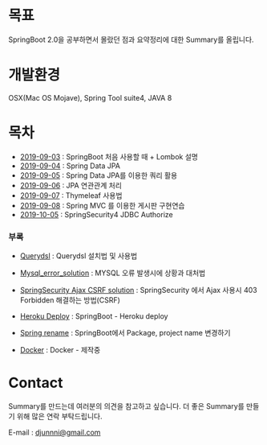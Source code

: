 # 목표

SpringBoot 2.0을 공부하면서 몰랐던 점과 요약정리에 대한 Summary를 올립니다.

# 개발환경

OSX(Mac OS Mojave), Spring Tool suite4, JAVA 8 

# 목차 

- [2019-09-03](https://github.com/Djunnni/Springboot-Summary/blob/master/2019-09-03.md) : SpringBoot 처음 사용할 때 + Lombok 설명
- [2019-09-04](https://github.com/Djunnni/Springboot-Summary/blob/master/2019-09-04.md) : Spring Data JPA 
- [2019-09-05](https://github.com/Djunnni/Springboot-Summary/blob/master/2019-09-05.md) : Spring Data JPA를 이용한 쿼리 활용
- [2019-09-06](https://github.com/Djunnni/Springboot-Summary/blob/master/2019-09-06.md) : JPA 연관관계 처리
- [2019-09-07](https://github.com/Djunnni/Springboot-Summary/blob/master/2019-09-07.md) : Thymeleaf 사용법
- [2019-09-08](https://github.com/Djunnni/Springboot-Summary/blob/master/2019-09-08.md) : Spring MVC 를 이용한 게시판 구현연습
- [2019-10-05](https://github.com/Djunnni/Springboot-Summary/blob/master/2019-10-05.md) : SpringSecurity4 JDBC Authorize

### 부록 
- [Querydsl](https://github.com/Djunnni/Springboot-Summary/blob/master/querydsl.md) : Querydsl 설치법 및 사용법 
- [Mysql_error_solution](https://github.com/Djunnni/Springboot-Summary/blob/master/mysql_error_solution.md) : MYSQL 오류 발생시에 상황과 대처법
- [SpringSecurity Ajax CSRF solution](https://github.com/Djunnni/Springboot-Summary/blob/master/SpringSecurity-Ajax-CSRF-solution.md) : SpringSecurity 에서 Ajax 사용시 403 Forbidden 해결하는 방법(CSRF)
- [Heroku Deploy](https://github.com/Djunnni/Springboot-Summary/blob/master/heroku-deploy.md) : SpringBoot - Heroku deploy 

- [Spring rename](https://github.com/Djunnni/Springboot-Summary/blob/master/spring-rename.md) : SpringBoot에서 Package, project name 변경하기
- [Docker](#) : Docker - 제작중

# Contact

Summary를 만드는데 여러분의 의견을 참고하고 싶습니다. 더 좋은 Summary를 만들기 위해 많은 연락 부탁드립니다.

E-mail : djunnni@gmail.com
